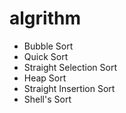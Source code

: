 # algrithm

- Bubble Sort
- Quick Sort
- Straight Selection Sort
- Heap Sort
- Straight Insertion Sort
- Shell's Sort